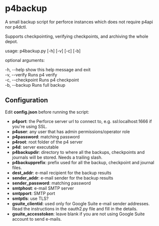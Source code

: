 # p4backup
A small backup script for perforce instances which does not require p4api nor p4dctl.

Supports checkpointing, verifying checkpoints, and archiving the whole depot.

usage: p4backup.py [-h] [-v] [-c] [-b]

optional arguments:

  -h, --help        show this help message and exit  
  -v, --verify      Runs p4 verify  
  -c, --checkpoint  Runs p4 checkpoint  
  -b, --backup      Runs full backup

## Configuration

Edit **config.json** before running the script:

* **p4port**: the Perforce server url to connect to, e.g. ssl:localhost:1666 if you're using SSL.
* **p4user**: any user that has admin permissions/operator role
* **p4password**: matching password
* **p4root**: root folder of the p4 server
* **p4d**: server executable
* **p4backupdir**: directory to where all the backups, checkpoints and journals will be stored. Needs a trailing slash.
* **p4backupprefix**: prefix used for all the backup, checkpoint and journal files.
* **dest_addr**: e-mail recipient for the backup results
* **sender_addr**: e-mail sender for the backup results
* **sender_password**: matching password
* **smtphost**: e-mail SMTP server
* **smtpport**: SMTP port
* **smtptls**: use TLS?
* **gsuite_clientid**: used only for Google Suite e-mail sender addresses. Read the instructions in the oauth2.py file and fill in the details.
* **gsuite_accesstoken**: leave blank if you are not using Google Suite account to send e-mails.
